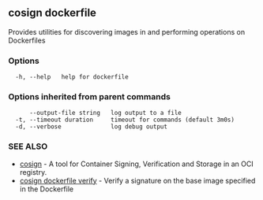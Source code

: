 ## cosign dockerfile

Provides utilities for discovering images in and performing operations on Dockerfiles

### Options

```
  -h, --help   help for dockerfile
```

### Options inherited from parent commands

```
      --output-file string   log output to a file
  -t, --timeout duration     timeout for commands (default 3m0s)
  -d, --verbose              log debug output
```

### SEE ALSO

* [cosign](cosign.md)	 - A tool for Container Signing, Verification and Storage in an OCI registry.
* [cosign dockerfile verify](cosign_dockerfile_verify.md)	 - Verify a signature on the base image specified in the Dockerfile

